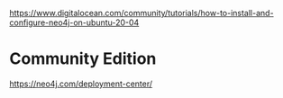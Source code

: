 https://www.digitalocean.com/community/tutorials/how-to-install-and-configure-neo4j-on-ubuntu-20-04

# Community Edition
https://neo4j.com/deployment-center/
